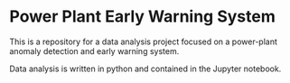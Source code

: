 # Power Plant Early Warning System

This is a repository for a data analysis project focused on a power-plant anomaly detection and early warning system.

Data analysis is written in python and contained in the Jupyter notebook.
